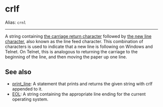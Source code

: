 # crlf

Alias: `crnl`

---

A string containing [the carriage return character](cr) followed by [the new line character](nl), also known as the line feed character. This combination of characters is used to indicate that a new line is following on Windows and Telnet. On Telnet, this is analogous to returning the carriage to the beginning of the line, and then moving the paper up one line.

## See also

- [print_line](../statements/print_line): A statement that prints and returns the given string with crlf appended to it.
- [EOL](eol): A string containing the appropriate line ending for the current operating system.
